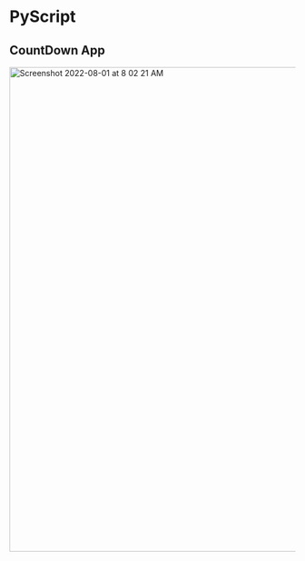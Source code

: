 # PyScript
## CountDown App
<img width="854" alt="Screenshot 2022-08-01 at 8 02 21 AM" src="https://user-images.githubusercontent.com/65829063/182058351-4914e52c-a07b-40d3-96c1-a33b25c3ce8e.png">

